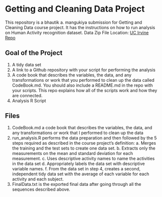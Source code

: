 # Getting and Cleaning Data Project
This repository is a bhautik a. mangukiya submission for Getting and Cleaning Data course project. It has the instructions on how to run analysis on Human Activity recognition dataset.
Data Zip File Location: [UC Irvine Repo](https://d396qusza40orc.cloudfront.net/getdata%2Fprojectfiles%2FUCI%20HAR%20Dataset.zip "Clicking will download the data")

## Goal of the Project
1. A tidy data set 
2. A link to a Github repository with your script for performing the analysis 
3. A code book that describes the variables, the data, and any transformations or work that you performed to clean up the data called CodeBook.md. You should also include a README.md in the repo with your scripts. This repo explains how all of the scripts work and how they are connected.
4. Analysis R Script

## Files
1. CodeBook.md a code book that describes the variables, the data, and any transformations or work that I performed to clean up the data
2. run_analysis.R performs the data preparation and then followed by the 5 steps required as described in the course project’s definition:
    a. Merges the training and the test sets to create one data set.
    b. Extracts only the measurements on the mean and standard deviation for each measurement.
    c. Uses descriptive activity names to name the activities in the data set
    d. Appropriately labels the data set with descriptive variable names.
    f. From the data set in step 4, creates a second, independent tidy data set with the average of each variable for each activity and each subject.
3. FinalData.txt is the exported final data after going through all the sequences described above.


